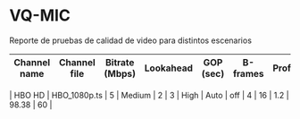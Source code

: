 # VQ-MIC
Reporte de pruebas de calidad de video para distintos escenarios



| Channel name |	Channel file |	Bitrate (Mbps) | Lookahead | GOP (sec) | B-frames | Profile | Level | Adaptive quantization | Slides | Bitrate (Mbps) | %GPU | MEM (GB) | VMAF | PSNR |
| ------------- |	------------- |	------------- | ------------- | ------------- | ------------- | ------------- | ------------- | ------------- | ------------- | ------------- | ------------- | ------------- | ------------- | -------------|

| HBO HD |	HBO_1080p.ts | 5 | Medium |	2 |	3 |	High |	Auto |	off |	4 | 16 | 1.2	| 98.38 | 	60 |


